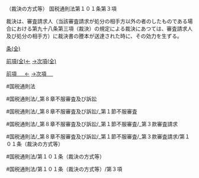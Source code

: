 （裁決の方式等）
国税通則法第１０１条第３項

裁決は、審査請求人（当該審査請求が処分の相手方以外の者のしたものである場合における第九十八条第三項（裁決）の規定による裁決にあつては、審査請求人及び処分の相手方）に裁決書の謄本が送達された時に、その効力を生ずる。

[条(全)](国税通則法＿＿＿＿＿第１０１条_.md)

[前項(全)←](国税通則法＿＿＿＿＿第１０１条第２項_.md)    [→次項(全)](国税通則法＿＿＿＿＿第１０１条第４項_.md)

[前項 　 ←](国税通則法＿＿＿＿＿第１０１条第２項.md)    [→次項 　 ](国税通則法＿＿＿＿＿第１０１条第４項.md)



#国税通則法

#国税通則法/_第８章不服審査及び訴訟

#国税通則法/_第８章不服審査及び訴訟/_第１節不服審査

#国税通則法/_第８章不服審査及び訴訟/_第１節不服審査/_第３款審査請求

#国税通則法/_第８章不服審査及び訴訟/_第１節不服審査/_第３款審査請求/第１０１条（裁決の方式等）

#国税通則法/第１０１条（裁決の方式等）

#国税通則法/第１０１条（裁決の方式等）/第３項

